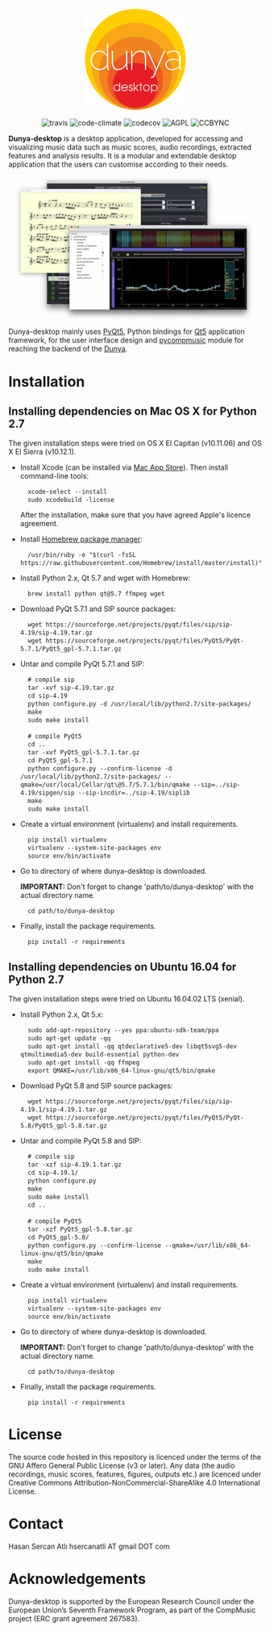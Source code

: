 <p align="center">
    <img src="https://github.com/MTG/dunya-desktop/blob/master/dunyadesktop_app/ui_files/icons/dunya-desktop-github.png" width="200">    
</p>

<p align="center">
    <a>
		<img alt="travis" src="https://travis-ci.org/MTG/dunya-desktop.svg?branch=master"/>
	</a>    
	<a>
		<img alt="code-climate" src="https://codeclimate.com/github/MTG/dunya-desktop/badges/gpa.svg"/>
	</a>        
	<a>
		<img alt="codecov" src="https://codecov.io/gh/MTG/dunya-desktop/branch/master/graph/badge.svg"/>
	</a>            
	<a>
		<img alt="AGPL" src="https://img.shields.io/badge/License-AGPL%20v3-blue.svg"/>
	</a>                
	<a>
		<img alt="CCBYNC" src="https://img.shields.io/badge/License-CC%20BY--NC--SA%204.0-lightgrey.svg"/>
	</a>
</p>

**Dunya-desktop** is a desktop application, developed for accessing  and visualizing music data such as music scores, audio recordings, extracted features and analysis  results. It is a modular and extendable desktop application that the users can customise according to their needs.

<p align="center">
    <img src="https://github.com/MTG/dunya-desktop/blob/master/resources/dunya-desktop-demo.gif">    
</p>

Dunya-desktop mainly uses [PyQt5](https://www.riverbankcomputing.com/software/pyqt/download5), Python bindings for [Qt5](https://www.qt.io/developers/) application framework, for the user interface design and [pycompmusic](https://github.com/MTG/pycompmusic) module for reaching the backend of the [Dunya](http://dunya.compmusic.upf.edu).

Installation
============
Installing dependencies on Mac OS X for Python 2.7
-------

The given installation steps were tried on OS X El Capitan (v10.11.06) and OS X El Sierra (v10.12.1).

* Install Xcode (can be installed via [Mac App Store](https://itunes.apple.com/en/app/xcode/id497799835?mt=12)).
Then install command-line tools:

        xcode-select --install
        sudo xcodebuild -license
    After the installation, make sure that you have agreed Apple's licence agreement.

* Install [Homebrew package manager](http://brew.sh/):

        /usr/bin/ruby -e "$(curl -fsSL https://raw.githubusercontent.com/Homebrew/install/master/install)"
        
* Install Python 2.x, Qt 5.7 and wget with Homebrew:
        
        brew install python qt@5.7 ffmpeg wget

* Download PyQt 5.7.1 and SIP source packages:

        wget https://sourceforge.net/projects/pyqt/files/sip/sip-4.19/sip-4.19.tar.gz
        wget https://sourceforge.net/projects/pyqt/files/PyQt5/PyQt-5.7.1/PyQt5_gpl-5.7.1.tar.gz

* Untar and compile PyQt 5.7.1 and SIP:
        
        # compile sip
        tar -xvf sip-4.19.tar.gz
        cd sip-4.19
        python configure.py -d /usr/local/lib/python2.7/site-packages/
        make
        sudo make install
        
        # compile PyQt5
        cd ..
        tar -xvf PyQt5_gpl-5.7.1.tar.gz
        cd PyQt5_gpl-5.7.1
        python configure.py --confirm-license -d /usr/local/lib/python2.7/site-packages/ --qmake=/usr/local/Cellar/qt\@5.7/5.7.1/bin/qmake --sip=../sip-4.19/sipgen/sip --sip-incdir=../sip-4.19/siplib
        make
        sudo make install

* Create a virtual environment (virtualenv) and install requirements.
        
        pip install virtualenv
        virtualenv --system-site-packages env
        source env/bin/activate
        
* Go to directory of where dunya-desktop is downloaded. 

    __IMPORTANT:__ Don't forget to change 'path/to/dunya-desktop' with the actual directory name.        
        
        cd path/to/dunya-desktop

* Finally, install the package requirements.

        pip install -r requirements

Installing dependencies on Ubuntu 16.04 for Python 2.7
-------

The given installation steps were tried on Ubuntu 16.04.02 LTS (xenial).

* Install Python 2.x, Qt 5.x:
        
        sudo add-apt-repository --yes ppa:ubuntu-sdk-team/ppa
        sudo apt-get update -qq
        sudo apt-get install -qq qtdeclarative5-dev libqt5svg5-dev qtmultimedia5-dev build-essential python-dev
        sudo apt-get install -qq ffmpeg
        export QMAKE=/usr/lib/x86_64-linux-gnu/qt5/bin/qmake

* Download PyQt 5.8 and SIP source packages:
        
        wget https://sourceforge.net/projects/pyqt/files/sip/sip-4.19.1/sip-4.19.1.tar.gz
        wget https://sourceforge.net/projects/pyqt/files/PyQt5/PyQt-5.8/PyQt5_gpl-5.8.tar.gz

* Untar and compile PyQt 5.8 and SIP:
        
        # compile sip
        tar -xzf sip-4.19.1.tar.gz
        cd sip-4.19.1/
        python configure.py
        make
        sudo make install
        cd ..
        
        # compile PyQt5
        tar -xzf PyQt5_gpl-5.8.tar.gz
        cd PyQt5_gpl-5.8/
        python configure.py --confirm-license --qmake=/usr/lib/x86_64-linux-gnu/qt5/bin/qmake
        make
        sudo make install

* Create a virtual environment (virtualenv) and install requirements.
        
        pip install virtualenv
        virtualenv --system-site-packages env
        source env/bin/activate
        
* Go to directory of where dunya-desktop is downloaded. 

    __IMPORTANT:__ Don't forget to change 'path/to/dunya-desktop' with the actual directory name.        
        
        cd path/to/dunya-desktop

* Finally, install the package requirements.

        pip install -r requirements

License
=======
The source code hosted in this repository is licenced under the terms of the GNU Affero General Public License (v3 or later). Any data (the audio recordings, music scores, features, figures, outputs etc.) are licenced under Creative Commons Attribution-NonCommercial-ShareAlike 4.0 International License.

Contact
=========
Hasan Sercan Atlı	hsercanatli	AT	gmail	DOT	com

Acknowledgements
================
Dunya-desktop is supported by the European Research Council under the European Union’s Seventh Framework Program, as part of the CompMusic project (ERC grant agreement 267583).
